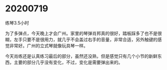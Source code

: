 # 20200719

练琴3.5小时

为了多弹点，今天晚上才会广州。家里的琴弹肖邦真的很好，踏板踩多了也不是很糊，左手只要不是很用力，就几乎不会盖过右手的音量，非常合适，另外触键的感觉非常好。广州的立式琴就像玩具琴一样。

今天肖练还是认真练习最后的部分，虽然还没熟，但是感觉只有几个小节的新鲜东西，主要的部分几乎没有变化，不过，变化是需要弹出来的。
